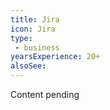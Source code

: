 ```yaml
---
title: Jira
icon: Jira
type:
 - business
yearsExperience: 20+
alsoSee:
---
```


Content pending
